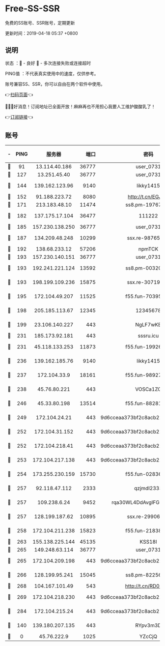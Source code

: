 # Free-SS-SSR

免费的SS账号、SSR账号，定期更新

更新时间：2019-04-18 05:37 +0800

## 说明

状态     ：🙂 - 良好 🙁 - 多次连接失败或连接超时

PING值   ：不代表真实使用中的速度，仅供参考。

账号兼容SS、SSR，你可以自由在两个软件中使用。

👉[扫码页面](https://liesauer.github.io/Free-SS-SSR/)👈

🎉🎉🎉好消息！订阅地址已全面开放！麻麻再也不用担心我要人工维护酸酸乳了！

👉[订阅链接](https://www.liesauer.net/yogurt/subscribe?ACCESS_TOKEN=DAYxR3mMaZAsaqUb)👈

## 账号

|-|PING|服务器|端口|密码|加密方式|区域|
|:----:|:----:|:-----:|-----:|:----:|:----:|:----:|
|🙂|91|13.114.40.186|36777|user_0731|chacha20|JP|
|🙂|127|13.251.45.40|36777|user_0731|chacha20|SG|
|🙂|144|139.162.123.96|9140|likky1415|aes-256-cfb|JP|
|🙂|152|91.188.223.72|8080|http://t.cn/EGJIyrl|rc4-md5|RU|
|🙂|171|213.183.48.10|11474|ss8.pm-19767965|rc4-md5|RU|
|🙂|182|137.175.17.104|36477|111222|aes-256-cfb|US|
|🙂|185|157.230.138.250|36777|user_0731|chacha20|US|
|🙂|187|134.209.48.248|10299|ssx.re-98765890|aes-256-cfb|US|
|🙂|192|138.68.233.12|57206|npmTCK|rc4-md5|US|
|🙂|193|157.230.140.151|36777|user_0731|chacha20|US|
|🙂|193|192.241.221.124|13592|ss8.pm-00320498|aes-256-cfb|US|
|🙂|193|198.199.109.236|15875|ssx.re-30719471|aes-256-cfb|US|
|🙂|195|172.104.49.207|11525|f55.fun-70395503|aes-256-cfb|SG|
|🙂|198|205.185.113.67|12345|12345678|aes-256-cfb|US|
|🙂|199|23.106.140.227|443|NgLF7wKB|aes-256-cfb|US|
|🙂|231|185.173.92.181|443|sssru.icu|rc4-md5|RU|
|🙂|231|45.118.133.253|11873|f55.fun-19926272|aes-256-cfb|SG|
|🙂|236|139.162.185.76|9140|likky1415|aes-256-cfb|DE|
|🙂|237|172.104.33.9|18161|f55.fun-98927194|aes-256-cfb|SG|
|🙂|238|45.76.80.221|443|VOSCa1ZG|aes-256-cfb|DE|
|🙂|246|45.33.80.198|13514|f55.fun-88281317|aes-256-cfb|US|
|🙂|249|172.104.24.21|443|9d6cceaa373bf2c8acb22e60b6a58be6|aes-256-cfb|US|
|🙂|252|172.104.31.152|443|9d6cceaa373bf2c8acb22e60b6a58be6|aes-256-cfb|US|
|🙂|252|172.104.218.41|443|9d6cceaa373bf2c8acb22e60b6a58be6|aes-256-cfb|US|
|🙂|253|172.104.217.138|443|9d6cceaa373bf2c8acb22e60b6a58be6|aes-256-cfb|US|
|🙂|254|173.255.230.159|15730|f55.fun-02836534|aes-256-cfb|US|
|🙂|257|92.118.47.112|2333|qzjmdl2333|aes-256-cfb|US|
|🙂|257|109.238.6.24|9452|rqa30WL4DdAvgIFG6Fs3znzTa|aes-256-cfb|FR|
|🙂|257|128.199.187.62|10895|ssx.re-29906506|aes-256-cfb|SG|
|🙂|258|172.104.211.238|15823|f55.fun-21838256|aes-256-cfb|US|
|🙂|263|155.138.225.144|45135|KSS18l|rc4-md5|US|
|🙂|265|149.248.63.114|36777|user_0731|chacha20|CA|
|🙂|265|172.104.209.198|443|9d6cceaa373bf2c8acb22e60b6a58be6|aes-256-cfb|US|
|🙂|266|128.199.95.241|15045|ss8.pm-82256023|aes-256-cfb|SG|
|🙂|268|104.167.101.49|543|http://t.cn/RD0D7sx|rc4-md5|CA|
|🙂|269|172.104.218.230|443|9d6cceaa373bf2c8acb22e60b6a58be6|aes-256-cfb|US|
|🙂|284|172.104.215.24|443|9d6cceaa373bf2c8acb22e60b6a58be6|aes-256-cfb|US|
|🙂|140|139.180.207.135|443|RYpv3m3D|aes-256-cfb|JP|
|🙁|0|45.76.222.9|1025|YZcCjQ|rc4-md5|JP|
